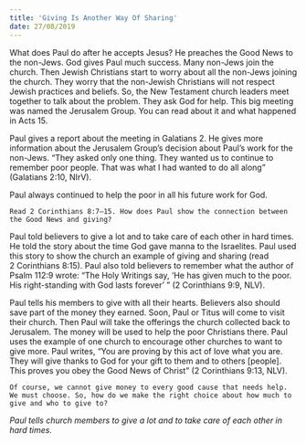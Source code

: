 ```yaml
---
title: 'Giving Is Another Way Of Sharing'
date: 27/08/2019
---
```


What does Paul do after he accepts Jesus? He preaches the Good News to the non-Jews. God gives Paul much success. Many non-Jews join the church. Then Jewish Christians start to worry about all the non-Jews joining the church. They worry that the non-Jewish Christians will not respect Jewish practices and beliefs. So, the New Testament church leaders meet together to talk about the problem. They ask God for help. This big meeting was named the Jerusalem Group. You can read about it and what happened in Acts 15.

Paul gives a report about the meeting in Galatians 2. He gives more information about the Jerusalem Group’s decision about Paul’s work for the non-Jews. “They asked only one thing. They wanted us to continue to remember poor people. That was what I had wanted to do all along” (Galatians 2:10, NIrV).

Paul always continued to help the poor in all his future work for God. 

`Read 2 Corinthians 8:7–15. How does Paul show the connection between the Good News and giving?`

Paul told believers to give a lot and to take care of each other in hard times. He told the story about the time God gave manna to the Israelites. Paul used this story to show the church an example of giving and sharing (read 2 Corinthians 8:15). Paul also told believers to remember what the author of Psalm 112:9 wrote: “The Holy Writings say, ‘He has given much to the poor. His right-standing with God lasts forever’ ” (2 Corinthians 9:9, NLV).

Paul tells his members to give with all their hearts. Believers also should save part of the money they earned. Soon, Paul or Titus will come to visit their church. Then Paul will take the offerings the church collected back to Jerusalem. The money will be used to help the poor Christians there. Paul uses the example of one church to encourage other churches to want to give more. Paul writes, “You are proving by this act of love what you are. They will give thanks to God for your gift to them and to others [people]. This proves you obey the Good News of Christ” (2 Corinthians 9:13, NLV).

`Of course, we cannot give money to every good cause that needs help. We must choose. So, how do we make the right choice about how much to give and who to give to?`

*Paul tells church members to give a lot and to take care of each other in hard times.*
